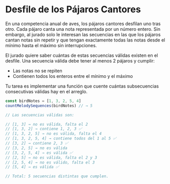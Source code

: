 # Desfile de los Pájaros Cantores

En una competencia anual de aves, los pájaros cantores desfilan uno tras otro. Cada pájaro canta una nota representada por un número entero. Sin embargo, al jurado solo le interesan las secuencias en las que los pájaros cantan notas sin repetir y que tengan exactamente todas las notas desde el mínimo hasta el máximo sin interrupciones.

El jurado quiere saber cuántas de estas secuencias válidas existen en el desfile. Una secuencia válida debe tener al menos 2 pájaros y cumplir:

- Las notas no se repiten
- Contienen todos los enteros entre el mínimo y el máximo

Tu tarea es implementar una función que cuente cuántas subsecuencias consecutivas válidas hay en el arreglo.

```javascript
const birdNotes = [1, 3, 2, 5, 4]
countMelodySequences(birdNotes) // → 5

// Las secuencias válidas son:

// [1, 3] → no es válida, falta el 2
// [1, 3, 2] → contiene 1, 2, 3 ✅
// [1, 3, 2, 5] → no es válida, falta el 4
// [1, 3, 2, 5, 4] → contiene todos del 1 al 5 ✅
// [3, 2] → contiene 2, 3 ✅
// [3, 2, 5] → no es válida
// [3, 2, 5, 4] → es válida ✅
// [2, 5] → no es válida, falta el 2 y 3
// [2, 5, 4] → no es válido, falta el 3
// [5, 4] → es válida ✅

// Total: 5 secuencias distintas que cumplen.
```

